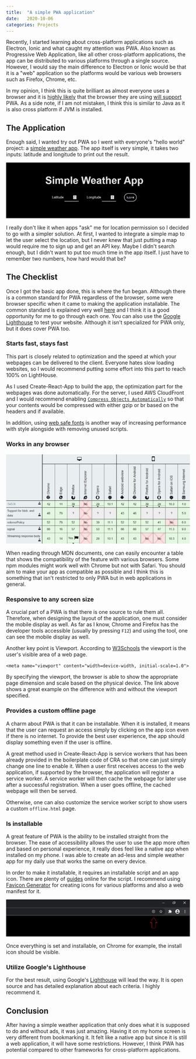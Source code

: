 ```yaml
---
title:  "A simple PWA application"
date:   2020-10-06
categories: Projects
---
```


Recently, I started learning about cross-platform applications such as Electron, Ionic and what caught my attention was PWA.
Also known as Progressive Web Application, like all other cross-platform applications, the app can be distributed to various platforms through a single source.
However, I would say the main difference to Electron or Ionic would be that it is a "web" application so the platforms would be various web browsers such as Firefox, Chrome, etc.

In my opinion, I think this is quite brilliant as almost everyone uses a browser and it is [highly likely](https://en.wikipedia.org/wiki/Usage_share_of_web_browsers#/media/File:StatCounter-browser-ww-monthly-202009-202009-bar.png) that the browser they are using [will support](https://caniuse.com/?search=PWA) PWA.
As a side note, if I am not mistaken, I think this is similar to Java as it is also cross platform if JVM is installed.

## The Application

Enough said, I wanted try out PWA so I went with everyone's "hello world" project: a [simple weather app](https://weather.thinkty.net).
The app itself is very simple, it takes two inputs: latitude and longitude to print out the result.

![simple weather app](/assets/images/2020-10-06-weather-pwa-1.png)

I really don't like it when apps "ask" me for location permission so I decided to go with a simpler solution.
At first, I wanted to integrate a simple map to let the user select the location, but I never knew that just putting a map would require me to sign up and get an API key.
Maybe I didn't search enough, but I didn't want to put too much time in the app itself.
I just have to remember two numbers, how hard would that be?

## The Checklist

Once I got the basic app done, this is where the fun began.
Although there is a common standard for PWA regardless of the browser, some were browser specific when it came to making the application installable.
The common standard is explained very well [here](https://web.dev/pwa-checklist/) and I think it is a good opportunity for me to go through each one.
You can also use the [Google Lighthouse](https://developers.google.com/web/tools/lighthouse) to test your website.
Although it isn't specialized for PWA only, but it does cover PWA too.

### Starts fast, stays fast

This part is closely related to optimization and the speed at which your webpages can be delivered to the client.
Everyone hates slow loading websites, so I would recommend putting some effort into this part to reach 100% on LightHouse.

As I used Create-React-App to build the app, the optimization part for the webpages was done automatically.
For the server, I used AWS CloudFront and I would recommend enabling [`Compress Objects Automatically`](https://docs.aws.amazon.com/AmazonCloudFront/latest/DeveloperGuide/ServingCompressedFiles.html) so that your contents would be compressed with either gzip or br based on the headers and if available.

In addition, using [web safe fonts](https://www.w3schools.com/cssref/css_websafe_fonts.asp) is another way of increasing performance with style alongside with removing unused scripts.

### Works in any browser

![mdn compatibility](/assets/images/2020-10-06-weather-pwa-2.png)

When reading through MDN documents, one can easily encounter a table that shows the compatibility of the feature with various browsers.
Some npm modules might work well with Chrome but not with Safari.
You should aim to make your app as compatible as possible and I think this is something that isn't restricted to only PWA but in web applications in general.

### Responsive to any screen size

A crucial part of a PWA is that there is one source to rule them all.
Therefore, when designing the layout of the application, one must consider the mobile display as well.
As far as I know, Chrome and Firefox has the developer tools accessible (usually by pressing `F12`) and using the tool, one can see the mobile display as well.

Another key point is Viewport.
According to [W3Schools](https://www.w3schools.com/css/css_rwd_viewport.asp) the viewport is the user's visible area of a web page.

```
<meta name="viewport" content="width=device-width, initial-scale=1.0">
```

By specifying the viewport, the browser is able to show the appropriate page dimension and scale based on the physical device.
The link above shows a great example on the difference with and without the viewport specified.

### Provides a custom offline page

A charm about PWA is that it can be installable.
When it is installed, it means that the user can request an access simply by clicking on the app icon even if there is no internet.
To provide the best user experience, the app should display something even if the user is offline.

A great method used in Create-React-App is service workers that has been already provided in the boilerplate code of CRA so that one can just simply change one line to enable it.
When a user first receives access to the web application, if supported by the browser, the application will register a service worker.
A service worker will then cache the webpage for later use after a successful registration.
When a user goes offline, the cached webpage will then be served.

Otherwise, one can also customize the service worker script to show users a custom `offline.html` page.

### Is installable

A great feature of PWA is the ability to be installed straight from the browser.
The ease of accessibility allows the user to use the app more often and based on personal experience, it really does feel like a native app when installed on my phone.
I was able to create an ad-less and simple weather app for my daily use that works the same on every device.

In order to make it installable, it requires an installable script and an app icon.
There are plenty of [guides](https://web.dev/customize-install/) online for the script.
I recommend using [Favicon Generator](https://realfavicongenerator.net/) for creating icons for various platforms and also a web manifest for it.

![installable icon on Chrome](/assets/images/2020-10-06-weather-pwa-3.png)

Once everything is set and installable, on Chrome for example, the install icon should be visible.

### Utilize Google's Lighthouse

For the best result, using Google's [Lighthouse](https://developers.google.com/web/tools/lighthouse) will lead the way.
It is open source and has detailed explanation about each criteria.
I highly recommend it.

## Conclusion

After having a simple weather application that only does what it is supposed to do and without ads, it was just amazing.
Having it on my home screen is very different from bookmarking it.
It felt like a native app but since it is still a web application, it will have some restrictions.
However, I think PWA has potential compared to other frameworks for cross-platform applications.
